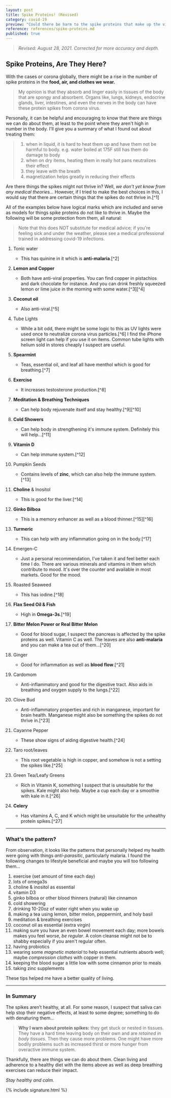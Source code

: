 ```yaml
---
layout: post
title: Spike Proteins! (Revised)
category: covid-19
preview: "Could there be harm to the spike proteins that make up the viral particle known as sars-cov-2 that has ruined our ways of life and economy? And...if so, what can we do about them? In this article, we explore logical and natural remedies toward improving our health against them. Updated on August 28, 2021."
reference: references/spike-proteins.md
published: true
---
```


> *Revised: August 28, 2021. Corrected for more accuracy and depth.*

## Spike Proteins, Are They Here?

With the cases or corona globally, there might be a rise in the number of spike proteins in the **food, air, and clothes we wear.**

> My opinion is that they absorb and linger easily in tissues of the body that are spongy and absorbent. Organs like, lungs, kidneys, endocrine glands, liver, intestines, and even the nerves in the body can have these protein spikes from corona virus.

Personally, it can be helpful and encouraging to know that there are things we can do about them, at least to the point where they aren't high in number in the body. I'll  give you a summary of what I found out about treating them:

> 1. when in liquid, it is hard to heat them up and have them not be harmful to body. e.g. water boiled at 175F still has them do damage to body
> 2.  when on dry items, heating them in really hot pans neutralizes their effect
> 3. they leave with the breath
> 4. magnetization helps greatly in reducing their effects

Are there things the spikes might not thrive in? Well, *we don't yet know from any medical theories...* However, if I tried to make the best choices in this, I would say that there are certain things that the spikes do not thrive in.[^1]

All of the examples below have logical marks which are included and serve as models for things spike proteins do not like to thrive in. Maybe the following will be some protection from them, all natural:

> Note that this does NOT substitute for medical advice; if you're feeling sick and under the weather, please see a medical professional trained in addressing covid-19 infections.

1. Tonic water
   * This has quinine in it which is **anti-malaria**.[^2]

2. **Lemon and Copper**
   * Both have anti-viral properties. You can find copper in pistachios and dark chocolate for instance. And you can drink freshly squeezed lemon or lime juice in the morning with some water.[^3][^4]

3. **Coconut oil**
   * Also anti-viral.[^5]
4. Tube Lights
   * While a bit odd, there might be some logic to this as UV lights were used once to neutralize corona virus particles.[^6] I find the iPhone screen light can help if you use it on items. Common tube lights with helium sold in stores cheaply I suspect are useful.

5. **Spearmint**
   * Teas, essential oil, and leaf all have menthol which is good for breathing.[^7]

6. **Exercise**
   * It increases testosterone production.[^8]

7. **Meditation & Breathing Techniques**
   * Can help body rejuvenate itself and stay healthy.[^9][^10]
8. **Cold Showers**
   * Can help body in strengthening it's immune system. Definitely this will help...[^11]
9. **Vitamin D**
   * Can help immune system.[^12]
10. Pumpkin Seeds
    * Contains levels of **zinc**, which can also help the immune system.[^13]
11. **Choline** & Inositol
    * This is good for the liver.[^14]
12. **Ginko Bilboa**
    * This is a memory enhancer as well as a blood thinner.[^15][^16]
13. **Turmeric**
    * This can help with any inflammation going on in the body.[^17]
14. Emergen-C
    * Just a personal recommendation, I've taken it and feel better each time I do. There are various minerals and vitamins in them which contribute to mood. It's over the counter and available in most markets. Good for the mood.
15. Roasted Seaweed
    * This has iodine.[^18]
16. **Flax Seed Oil & Fish**
    * High in **Omega-3s**.[^19]
17. **Bitter Melon Power or Real Bitter Melon**
    * Good for blood sugar, I suspect the pancreas is affected by the spike proteins as well. Vitamin C as well. The leaves are also **anti-malaria** and you can make a tea out of them...[^20]
18. Ginger
    * Good for inflammation as well as **blood flow**.[^21]
19. Cardomom
    * Anti-inflammatory and good for the digestive tract. Also aids in breathing and oxygen supply to the lungs.[^22]
20. Clove Bud
    * Anti-inflammatory properties and rich in manganese, important for brain health. Manganese might also be something the spikes do not thrive in.[^23]
21. Cayanne Pepper
    * These show signs of aiding digestive health.[^24]
22. Taro root/leaves
    * This root vegetable is high in copper, and somehow is not a setting the spikes like.[^25]
23. Green Tea/Leafy Greens
    * Rich in Vitamin K, something I suspect that is unsuitable for the spikes. Kale might also help. Maybe a cup each day or a smoothie with kale in it.[^26]
24. **Celery**
    * Has vitamins A, C, and K which might be unsuitable for the unhealthy protein spikes.[^27]

---
###  What's the pattern?

From observation, it looks like the patterns that personally helped my health were going with things *anti-parasitic*, particularly malaria. I found the following changes to lifestyle beneficial and maybe you will too following them...

1. exercise (set amount of time each day)
2. lots of omega3s
3. choline & inositol as essential
4. vitamin D3
5. ginko bilboa or other blood thinners (natural) like cinnamon
6. cold showering
7. drinking 10-20oz of water right when you wake up
8. making a tea using lemon, bitter melon, peppermint, and holy basil
9. meditation & breathing exercises
10. coconut oil as essential (extra virgin)
11. making sure you have an even bowel movement each day; more bowels makes you feel worse, *be regular*. A colon cleanse might not be to shabby especially if you aren't regular often.
12. having probiotics
13. wearing some *magnetic material* to help essential nutrients absorb well; maybe *compression clothes* with copper in them.
14. keeping the blood sugar a little low with some cinnamon prior to meals
15. taking zinc supplements

These tips helped me have a better quality of living.

---

### In Summary

The spikes aren’t healthy, at all. For some reason, I suspect that saliva can help stop their negative effects, at least to some degree; something to do with denaturing them...

> **Why I warn about protein spikes:** they get stuck or nested in tissues. They have a hard time leaving body on their own and are *retained in body tissues.* Then they cause more problems. One might have more bodily problems such as increased thirst or more hunger from overactive immune system.

Thankfully, there are things we can do about them. Clean living and adherence to a healthy diet with the items above as well as deep breathing exercises can reduce their impact.

*Stay healthy and calm.*

{% include signature.html %}
